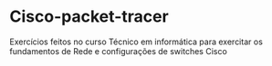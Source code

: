 # Cisco-packet-tracer
 Exercícios feitos no curso Técnico em informática para exercitar os fundamentos de Rede e configurações de switches Cisco
